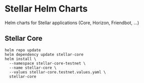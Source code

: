 # Stellar Helm Charts

Helm charts for Stellar applications (Core, Horizon, Friendbot, ...)

## Stellar Core

```
helm repo update
helm dependency update stellar-core
helm install \
  --namespace stellar-core-testnet \
  --name stellar-core \
  --values stellar-core.testnet.values.yaml \
  stellar-core
```
